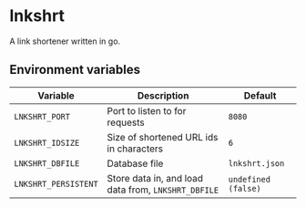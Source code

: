 # lnkshrt
A link shortener written in go.

## Environment variables
| Variable | Description | Default |
| - | - | - |
| `LNKSHRT_PORT` | Port to listen to for requests | `8080` |
| `LNKSHRT_IDSIZE` | Size of shortened URL ids in characters | `6` |
| `LNKSHRT_DBFILE` | Database file | `lnkshrt.json` |
| `LNKSHRT_PERSISTENT` | Store data in, and load data from, `LNKSHRT_DBFILE` | `undefined (false)` | 